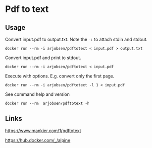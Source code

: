 # Pdf to text
## Usage
Convert input.pdf to output.txt. Note the `-i` to attach stdin and stdout.
```
docker run --rm -i arjobsen/pdftotext < input.pdf > output.txt
```

Convert input.pdf and print to stdout.
```
docker run --rm -i arjobsen/pdftotext < input.pdf
```

Execute with options. E.g. convert only the first page.
```
docker run --rm -i arjobsen/pdftotext -l 1 < input.pdf
```

See command help and version
```
docker run --rm  arjobsen/pdftotext -h
```

## Links
https://www.mankier.com/1/pdftotext

https://hub.docker.com/_/alpine
